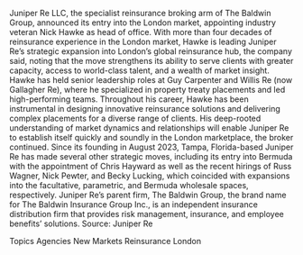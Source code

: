 Juniper Re LLC, the specialist reinsurance broking arm of The Baldwin Group, announced its entry into the London market, appointing industry veteran Nick Hawke as head of office.
With more than four decades of reinsurance experience in the London market, Hawke is leading Juniper Re’s strategic expansion into London’s global reinsurance hub, the company said, noting that the move strengthens its ability to serve clients with greater capacity, access to world-class talent, and a wealth of market insight.
Hawke has held senior leadership roles at Guy Carpenter and Willis Re (now Gallagher Re), where he specialized in property treaty placements and led high-performing teams.
Throughout his career, Hawke has been instrumental in designing innovative reinsurance solutions and delivering complex placements for a diverse range of clients. His deep-rooted understanding of market dynamics and relationships will enable Juniper Re to establish itself quickly and soundly in the London marketplace, the broker continued.
Since its founding in August 2023, Tampa, Florida-based Juniper Re has made several other strategic moves, including its entry into Bermuda with the appointment of Chris Hayward as well as the recent hirings of Russ Wagner, Nick Pewter, and Becky Lucking, which coincided with expansions into the facultative, parametric, and Bermuda wholesale spaces, respectively.
Juniper Re’s parent firm, The Baldwin Group, the brand name for The Baldwin Insurance Group Inc., is an independent insurance distribution firm that provides risk management, insurance, and employee benefits’ solutions.
Source: Juniper Re

Topics
Agencies
New Markets
Reinsurance
London
